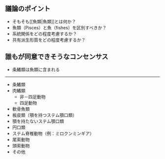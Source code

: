 
## 議論のポイント

- そもそも[[魚類|魚類]]とは何か？
- 魚類（Pisces）と魚（fishes）を区別すべきか？
- 系統関係をどの程度考慮するか？
- 共有派生形質をどの程度考慮するか？

## 誰もが同意できそうなコンセンサス

- 条鰭類は魚類に含まれる



---

- 条鰭類
- 肉鰭類
  - 非－四足動物
  - 四足動物
- 軟骨魚類
- 板皮類（顎を持つステム顎口類）
- 顎を持たないステム顎口類
- 円口類
- ステム脊椎動物（例：ミロクンミンギア）
- 尾索動物
- 頭索動物
- その他













##